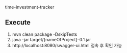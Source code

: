 time-investment-tracker

## Execute
1. mvn clean package -DskipTests
2. java -jar target/{nameOfProject}-0.1.jar
3. http://localhost:8080/swagger-ui.html 접속 후 확인 가능